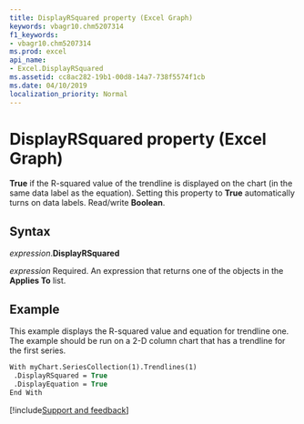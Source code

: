 ```yaml
---
title: DisplayRSquared property (Excel Graph)
keywords: vbagr10.chm5207314
f1_keywords:
- vbagr10.chm5207314
ms.prod: excel
api_name:
- Excel.DisplayRSquared
ms.assetid: cc8ac282-19b1-00d8-14a7-738f5574f1cb
ms.date: 04/10/2019
localization_priority: Normal
---
```



# DisplayRSquared property (Excel Graph)

**True** if the R-squared value of the trendline is displayed on the chart (in the same data label as the equation). Setting this property to **True** automatically turns on data labels. Read/write **Boolean**.

## Syntax

_expression_.**DisplayRSquared**

_expression_ Required. An expression that returns one of the objects in the **Applies To** list.

## Example

This example displays the R-squared value and equation for trendline one. The example should be run on a 2-D column chart that has a trendline for the first series.

```vb
With myChart.SeriesCollection(1).Trendlines(1) 
 .DisplayRSquared = True 
 .DisplayEquation = True 
End With
```

[!include[Support and feedback](~/includes/feedback-boilerplate.md)]